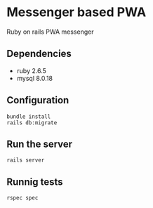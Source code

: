 # Messenger based PWA

Ruby on rails PWA messenger

## Dependencies
   - ruby 2.6.5
   - mysql 8.0.18
   
## Configuration
    bundle install
    rails db:migrate

## Run the server
    rails server

## Runnig tests
    rspec spec
